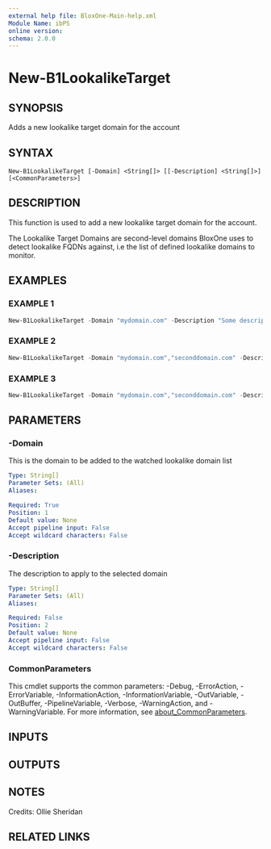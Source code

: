 ```yaml
---
external help file: BloxOne-Main-help.xml
Module Name: ibPS
online version:
schema: 2.0.0
---
```


# New-B1LookalikeTarget

## SYNOPSIS
Adds a new lookalike target domain for the account

## SYNTAX

```
New-B1LookalikeTarget [-Domain] <String[]> [[-Description] <String[]>] [<CommonParameters>]
```

## DESCRIPTION
This function is used to add a new lookalike target domain for the account.

The Lookalike Target Domains are second-level domains BloxOne uses to detect lookalike FQDNs against, i.e the list of defined lookalike domains to monitor.

## EXAMPLES

### EXAMPLE 1
```powershell
New-B1LookalikeTarget -Domain "mydomain.com" -Description "Some description.."
```

### EXAMPLE 2
```powershell
New-B1LookalikeTarget -Domain "mydomain.com","seconddomain.com" -Description "Description 1","Description 2"
```

### EXAMPLE 3
```powershell
New-B1LookalikeTarget -Domain "mydomain.com","seconddomain.com" -Description "Common description"
```

## PARAMETERS

### -Domain
This is the domain to be added to the watched lookalike domain list

```yaml
Type: String[]
Parameter Sets: (All)
Aliases:

Required: True
Position: 1
Default value: None
Accept pipeline input: False
Accept wildcard characters: False
```

### -Description
The description to apply to the selected domain

```yaml
Type: String[]
Parameter Sets: (All)
Aliases:

Required: False
Position: 2
Default value: None
Accept pipeline input: False
Accept wildcard characters: False
```

### CommonParameters
This cmdlet supports the common parameters: -Debug, -ErrorAction, -ErrorVariable, -InformationAction, -InformationVariable, -OutVariable, -OutBuffer, -PipelineVariable, -Verbose, -WarningAction, and -WarningVariable. For more information, see [about_CommonParameters](http://go.microsoft.com/fwlink/?LinkID=113216).

## INPUTS

## OUTPUTS

## NOTES
Credits: Ollie Sheridan

## RELATED LINKS
